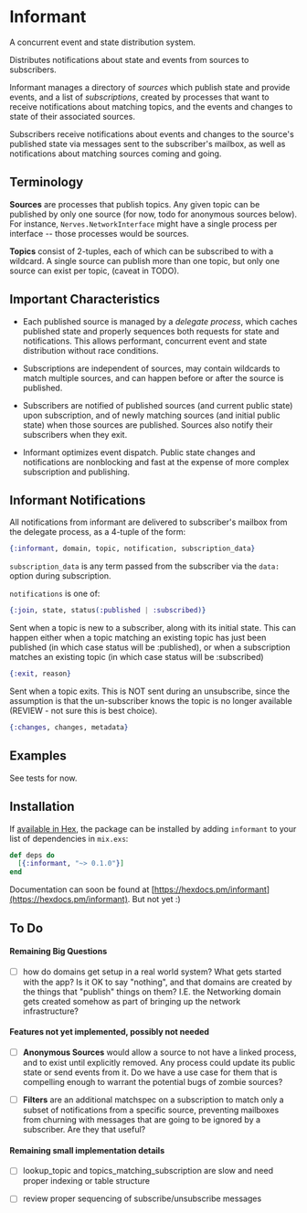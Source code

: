 # Informant

A concurrent event and state distribution system.

Distributes notifications about state and events from sources to subscribers.

Informant manages a directory of _sources_ which publish state and provide
events, and a list of _subscriptions_, created by processes that want to
receive notifications about matching topics, and the events and changes to state of their associated sources.

Subscribers receive notifications about events and changes to the source's
published state via messages sent to the subscriber's mailbox, as well as
notifications about matching sources coming and going.

## Terminology

  **Sources** are processes that publish topics.  Any given topic can be
  published by only one source (for now, todo for anonymous sources below).
  For instance, `Nerves.NetworkInterface` might have a single process per
  interface -- those processes would be sources.

  **Topics** consist of 2-tuples, each of which can be subscribed to with a
  wildcard.   A single source can publish more than one topic, but only
  one source can exist per topic, (caveat in TODO).

## Important Characteristics

- Each published source is managed by a _delegate process_, which caches
  published state and properly sequences both requests for state and
  notifications.  This allows performant, concurrent event and state
  distribution without race conditions.

- Subscriptions are independent of sources, may contain wildcards to match
  multiple sources, and can happen before or after the source is published.

- Subscribers are notified of published sources (and current public state)
  upon subscription, and of newly matching sources (and initial public state)
  when those sources are published. Sources also notify their subscribers when
  they exit.

- Informant optimizes event dispatch. Public state changes and notifications
  are nonblocking and fast at the expense of more complex subscription and
  publishing.

## Informant Notifications

All notifications from informant are delivered to subscriber's mailbox from the
delegate process, as a 4-tuple of the form:

```elixir
{:informant, domain, topic, notification, subscription_data}
```

`subscription_data` is any term passed from the subscriber via the `data:` option during subscription.  

`notifications` is one of:

```elixir
{:join, state, status(:published | :subscribed)}
```
Sent when a topic is new to a subscriber, along with its initial state.  This can happen either when a topic matching an existing topic has just been published (in which case status will be :published), or when a subscription matches an existing topic (in which case status will be :subscribed)

```elixir
{:exit, reason}
```
Sent when a topic exits.  This is NOT sent during an unsubscribe, since the assumption is that the un-subscriber knows the topic is no longer available (REVIEW - not sure this is best choice).

```elixir
{:changes, changes, metadata}    
```

## Examples

See tests for now.

## Installation

If [available in Hex](https://hex.pm/docs/publish), the package can be installed
by adding `informant` to your list of dependencies in `mix.exs`:

```elixir
def deps do
  [{:informant, "~> 0.1.0"}]
end
```
Documentation can soon be found at [https://hexdocs.pm/informant](https://hexdocs.pm/informant).  But not yet :)

## To Do

#### Remaining Big Questions

- [ ] how do domains get setup in a real world system?  What gets started
with the app?  Is it OK to say "nothing", and that domains are created by the things that "publish" things on them?  I.E. the Networking domain gets created
somehow as part of bringing up the network infrastructure?

#### Features not yet implemented, possibly not needed

- [ ] **Anonymous Sources** would allow a source to not have a linked process, and to exist until explicitly removed.  Any process could update its public state or send events from it.  Do we have a use case for them that is compelling enough to warrant the potential bugs of zombie sources?

- [ ] **Filters** are an additional matchspec on a subscription to match only a subset of notifications from a specific source, preventing mailboxes from churning with messages that are going to be ignored by a subscriber.  Are they that useful?

#### Remaining small implementation details

- [ ] lookup_topic and topics_matching_subscription are slow and need
      proper indexing or table structure

- [ ] review proper sequencing of subscribe/unsubscribe messages
